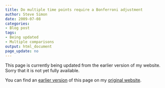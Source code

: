 ```yaml
---
title: Do multiple time points require a Bonferroni adjustment
author: Steve Simon
date: 2009-07-08
categories:
- Blog post
tags:
- Being updated
- Multiple comparisons
output: html_document
page_update: no
---
```


This page is currently being updated from the earlier version of my website. Sorry that it is not yet fully available.

<!---More--->

You can find an [earlier version][sim1] of this page on my [original website][sim2].

[sim1]: http://www.pmean.com/09/MultipleTimePoints.html
[sim2]: http://www.pmean.com/original_site.html
